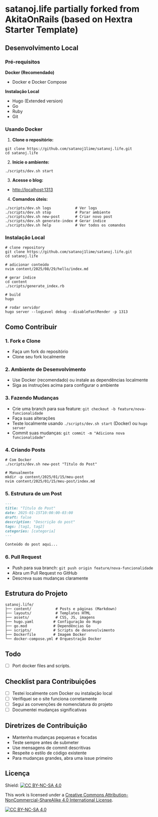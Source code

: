 # satanoj.life partially forked from AkitaOnRails (based on Hextra Starter Template)



## Desenvolvimento Local

### Pré-requisitos

**Docker (Recomendado)**

- Docker e Docker Compose

**Instalação Local**

- Hugo (Extended version)
- Go
- Ruby
- Git

### Usando Docker

1. **Clone o repositório:**

```shell
git clone https://github.com/satanoj1lime/satanoj.life.git
cd satanoj.life
```

2. **Inicie o ambiente:**

```shell
./scripts/dev.sh start
```

3. **Acesse o blog:**

- <http://localhost:1313>

4. **Comandos úteis:**

```shell
./scripts/dev.sh logs           # Ver logs
./scripts/dev.sh stop           # Parar ambiente
./scripts/dev.sh new-post       # Criar novo post
./scripts/dev.sh generate-index # Gerar índice
./scripts/dev.sh help           # Ver todos os comandos
```

### Instalação Local

```shell
# clone repository
git clone https://github.com/satanoj1lime/satanoj.life.git
cd satanoj.life

# adicionar conteúdo
nvim content/2025/08/29/hello/index.md

# gerar índice
cd content
./scripts/generate_index.rb

# build
hugo

# rodar servidor
hugo server --logLevel debug --disableFastRender -p 1313
```

## Como Contribuir

### 1. Fork e Clone

- Faça um fork do repositório
- Clone seu fork localmente

### 2. Ambiente de Desenvolvimento

- Use Docker (recomendado) ou instale as dependências localmente
- Siga as instruções acima para configurar o ambiente

### 3. Fazendo Mudanças

- Crie uma branch para sua feature: `git checkout -b feature/nova-funcionalidade`
- Faça suas alterações
- Teste localmente usando `./scripts/dev.sh start` (Docker) ou `hugo server`
- Commit suas mudanças: `git commit -m "Adiciona nova funcionalidade"`

### 4. Criando Posts

```shell
# Com Docker
./scripts/dev.sh new-post "Título do Post"

# Manualmente
mkdir -p content/2025/01/15/meu-post
nvim content/2025/01/15/meu-post/index.md
```

### 5. Estrutura de um Post

```markdown
---
title: "Título do Post"
date: 2025-01-15T10:00:00-03:00
draft: false
description: "Descrição do post"
tags: [tag1, tag2]
categories: [categoria]
---

Conteúdo do post aqui...
```

### 6. Pull Request

- Push para sua branch: `git push origin feature/nova-funcionalidade`
- Abra um Pull Request no GitHub
- Descreva suas mudanças claramente

## Estrutura do Projeto

```
satanoj.life/
├── content/           # Posts e páginas (Markdown)
├── layouts/           # Templates HTML
├── assets/            # CSS, JS, imagens
├── hugo.yaml         # Configuração do Hugo
├── go.mod            # Dependências Go
├── scripts/          # Scripts de desenvolvimento
├── Dockerfile        # Imagem Docker
└── docker-compose.yml # Orquestração Docker
```

## Todo

- [ ] Port docker files and scripts.

## Checklist para Contribuições

- [ ] Testei localmente com Docker ou instalação local
- [ ] Verifiquei se o site funciona corretamente
- [ ] Segui as convenções de nomenclatura do projeto
- [ ] Documentei mudanças significativas

## Diretrizes de Contribuição

- Mantenha mudanças pequenas e focadas
- Teste sempre antes de submeter
- Use mensagens de commit descritivas
- Respeite o estilo de código existente
- Para mudanças grandes, abra uma issue primeiro

## Licença

Shield: [![CC BY-NC-SA 4.0][cc-by-nc-sa-shield]][cc-by-nc-sa]

This work is licensed under a
[Creative Commons Attribution-NonCommercial-ShareAlike 4.0 International License][cc-by-nc-sa].

[![CC BY-NC-SA 4.0][cc-by-nc-sa-image]][cc-by-nc-sa]

[cc-by-nc-sa]: http://creativecommons.org/licenses/by-nc-sa/4.0/
[cc-by-nc-sa-image]: https://licensebuttons.net/l/by-nc-sa/4.0/88x31.png
[cc-by-nc-sa-shield]: https://img.shields.io/badge/License-CC%20BY--NC--SA%204.0-lightgrey.svg
